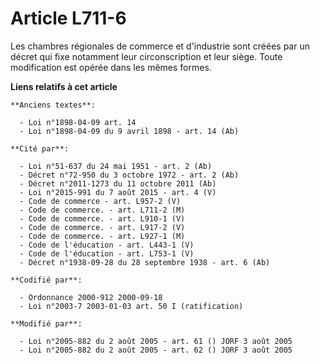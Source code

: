 # Article L711-6

Les chambres régionales de commerce et d'industrie sont créées par un décret qui fixe notamment leur circonscription et leur
siège. Toute modification est opérée dans les mêmes formes.

**Liens relatifs à cet article**

	**Anciens textes**:

	  - Loi n°1898-04-09 art. 14
	  - Loi n°1898-04-09 du 9 avril 1898 - art. 14 (Ab)

	**Cité par**:

	  - Loi n°51-637 du 24 mai 1951 - art. 2 (Ab)
	  - Décret n°72-950 du 3 octobre 1972 - art. 2 (Ab)
	  - Décret n°2011-1273 du 11 octobre 2011 (Ab)
	  - Loi n°2015-991 du 7 août 2015 - art. 4 (V)
	  - Code de commerce - art. L957-2 (V)
	  - Code de commerce. - art. L711-2 (M)
	  - Code de commerce. - art. L910-1 (V)
	  - Code de commerce. - art. L917-2 (V)
	  - Code de commerce. - art. L927-1 (M)
	  - Code de l'éducation - art. L443-1 (V)
	  - Code de l'éducation - art. L753-1 (V)
	  - Décret n°1938-09-28 du 28 septembre 1938 - art. 6 (Ab)

	**Codifié par**:

	  - Ordonnance 2000-912 2000-09-18
	  - Loi n°2003-7 2003-01-03 art. 50 I (ratification)

	**Modifié par**:

	  - Loi n°2005-882 du 2 août 2005 - art. 61 () JORF 3 août 2005
	  - Loi n°2005-882 du 2 août 2005 - art. 62 () JORF 3 août 2005
